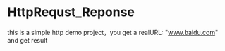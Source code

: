 # HttpRequst_Reponse
this is a simple http demo project，you get a realURL: "www.baidu.com" and get result
